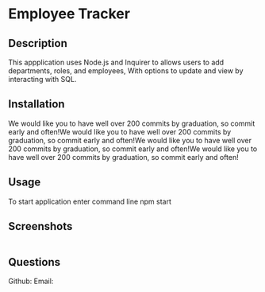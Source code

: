 # Employee Tracker

## Description

This appplication uses Node.js and Inquirer to allows users to add departments, roles, and employees, With options to update and view by interacting with SQL.


## Installation

We would like you to have well over 200 commits by graduation, so commit early and often!We would like you to have well over 200 commits by graduation, so commit early and often!We would like you to have well over 200 commits by graduation, so commit early and often!We would like you to have well over 200 commits by graduation, so commit early and often!

## Usage

To start application enter command line npm start

## Screenshots

<img src="" alt="">


## Questions

Github: <a href="https://github.com/triathao"></a>
Email: <a href="triathao@gmail.com"></a>
